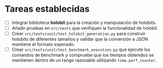 # Tareas establecidas

- [ ] Integrar biblioteca **holobit** para la creación y manipulación de holobits.
- [ ] Añadir pruebas en `src/tests` que verifiquen la funcionalidad de holobit.
- [ ] Crear `src/tests/unit/test_holobit_generation.py` para construir holobits de
  diferentes tamaños y validar que la conversión a JSON mantiene el formato
  esperado.
- [ ] Crear `src/tests/unit/test_benchmark_execution.py` que ejecute los comandos de
  benchmark y compruebe que los tiempos obtenidos se mantienen dentro de un
  rango razonable utilizando `time.perf_counter`.
